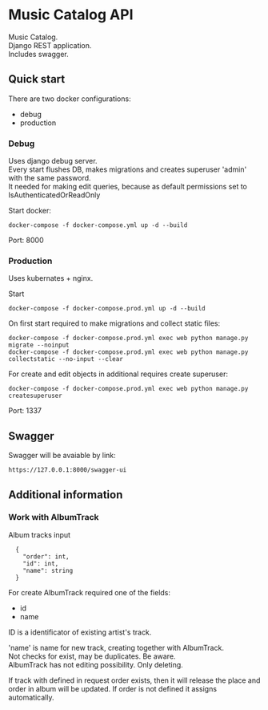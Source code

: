 # Music Catalog API

Music Catalog.<br>
Django REST application.<br>
Includes swagger.

## Quick start

There are two docker configurations:
- debug
- production

### Debug

Uses django debug server.<br>
Every start flushes DB, makes migrations and creates superuser 'admin' with the same password.<br>
It needed for making edit queries, because as default permissions set to IsAuthenticatedOrReadOnly

Start docker:
```
docker-compose -f docker-compose.yml up -d --build
```
Port: 8000

### Production

Uses kubernates + nginx.<br>

Start
```
docker-compose -f docker-compose.prod.yml up -d --build
```
On first start required to make migrations and collect static files:
```
docker-compose -f docker-compose.prod.yml exec web python manage.py migrate --noinput
docker-compose -f docker-compose.prod.yml exec web python manage.py collectstatic --no-input --clear 
```

For create and edit objects in additional requires create superuser:
```
docker-compose -f docker-compose.prod.yml exec web python manage.py createsuperuser 
```
Port: 1337

## Swagger

Swagger will be avaiable by link:
```
https://127.0.0.1:8000/swagger-ui
```

## Additional information

### Work with AlbumTrack

Album tracks input
```
  {
    "order": int,
    "id": int,
    "name": string
  }
```

For create AlbumTrack required one of the fields:
- id
- name

ID is a identificator of existing artist's track. <br>

'name' is name for new track, creating together with AlbumTrack. <br>
Not checks for exist, may be duplicates. Be aware.<br>
AlbumTrack has not editing possibility. Only deleting. 

If track with defined in request order exists, then it will release the place and order in album will be updated.
If order is not defined it assigns automatically.
